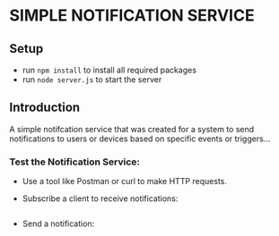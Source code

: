 # SIMPLE NOTIFICATION SERVICE

## Setup

- run ```npm install``` to install all required packages
- run ```node server.js``` to start the server


## Introduction
A simple notifcation service that was created for a system to send notifications to users or devices based on specific events or triggers...


### Test the Notification Service: 

- Use a tool like Postman or curl to make HTTP requests.

- Subscribe a client to receive notifications:

```curl -X POST -H "Content-Type: application/json" -d '{"endpoint": "example-endpoint", "keys": {"p256dh": "example-p256dh", "auth": "example-auth"}}' http://localhost:3000/subscribe
```


- Send a notification:


```curl -X POST -H "Content-Type: application/json" -d '{"message": "Hello, subscribers!"}' http://localhost:3000/send-notification
```
